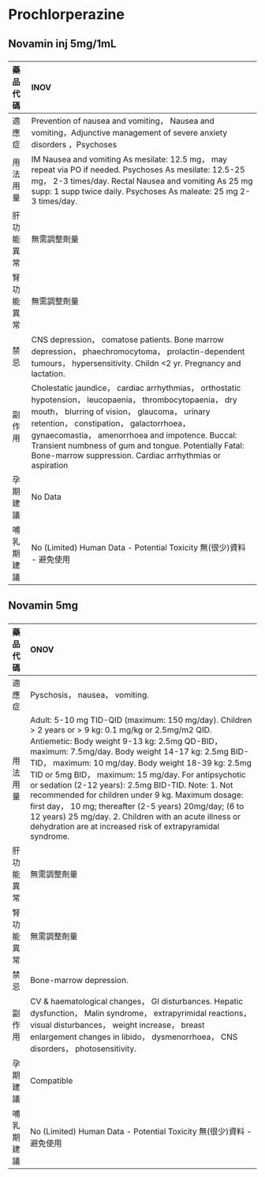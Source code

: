 # Prochlorperazine

## Novamin inj 5mg/1mL

##### 

| 藥品代碼   | INOV                                                                                                                                                                                                                                                                                                                                                                           |
|:-----------|:-------------------------------------------------------------------------------------------------------------------------------------------------------------------------------------------------------------------------------------------------------------------------------------------------------------------------------------------------------------------------------|
| 適應症     | Prevention of nausea and vomiting， Nausea and vomiting，Adjunctive management of severe anxiety disorders ，Psychoses                                                                                                                                                                                                                                                         |
| 用法用量   | IM Nausea and vomiting As mesilate: 12.5 mg， may repeat via PO if needed. Psychoses As mesilate: 12.5-25 mg， 2-3 times/day. Rectal Nausea and vomiting As 25 mg supp: 1 supp twice daily. Psychoses As maleate: 25 mg 2-3 times/day.                                                                                                                                         |
| 肝功能異常 | 無需調整劑量                                                                                                                                                                                                                                                                                                                                                                   |
| 腎功能異常 | 無需調整劑量                                                                                                                                                                                                                                                                                                                                                                   |
| 禁忌       | CNS depression， comatose patients. Bone marrow depression， phaechromocytoma， prolactin-dependent tumours， hypersensitivity. Childn <2 yr. Pregnancy and lactation.                                                                                                                                                                                                         |
| 副作用     | Cholestatic jaundice， cardiac arrhythmias， orthostatic hypotension， leucopaenia， thrombocytopaenia， dry mouth， blurring of vision， glaucoma， urinary retention， constipation， galactorrhoea， gynaecomastia， amenorrhoea and impotence. Buccal: Transient numbness of gum and tongue. Potentially Fatal: Bone-marrow suppression. Cardiac arrhythmias or aspiration |
| 孕期建議   | No Data                                                                                                                                                                                                                                                                                                                                                                        |
| 哺乳期建議 | No (Limited) Human Data - Potential Toxicity 無(很少)資料 - 避免使用                                                                                                                                                                                                                                                                                                           |

## Novamin 5mg

##### 

| 藥品代碼   | ONOV                                                                                                                                                                                                                                                                                                                                                                                                                                                                                                                                                                                                                 |
|:-----------|:---------------------------------------------------------------------------------------------------------------------------------------------------------------------------------------------------------------------------------------------------------------------------------------------------------------------------------------------------------------------------------------------------------------------------------------------------------------------------------------------------------------------------------------------------------------------------------------------------------------------|
| 適應症     | Pyschosis， nausea， vomiting.                                                                                                                                                                                                                                                                                                                                                                                                                                                                                                                                                                                       |
| 用法用量   | Adult: 5-10 mg TID-QID (maximum: 150 mg/day). Children > 2 years or > 9 kg: 0.1 mg/kg or 2.5mg/m2 QID. Antiemetic: Body weight 9-13 kg: 2.5mg QD-BID， maximum: 7.5mg/day. Body weight 14-17 kg: 2.5mg BID-TID， maximum: 10 mg/day. Body weight 18-39 kg: 2.5mg TID or 5mg BID， maximum: 15 mg/day. For antipsychotic or sedation (2-12 years): 2.5mg BID-TID. Note: 1. Not recommended for children under 9 kg. Maximum dosage: first day， 10 mg; thereafter (2-5 years) 20mg/day; (6 to 12 years) 25 mg/day. 2. Children with an acute illness or dehydration are at increased risk of extrapyramidal syndrome. |
| 肝功能異常 | 無需調整劑量                                                                                                                                                                                                                                                                                                                                                                                                                                                                                                                                                                                                         |
| 腎功能異常 | 無需調整劑量                                                                                                                                                                                                                                                                                                                                                                                                                                                                                                                                                                                                         |
| 禁忌       | Bone-marrow depression.                                                                                                                                                                                                                                                                                                                                                                                                                                                                                                                                                                                              |
| 副作用     | CV & haematological changes， GI disturbances. Hepatic dysfunction， Malin syndrome， extrapyrimidal reactions， visual disturbances， weight increase， breast enlargement changes in libido， dysmenorrhoea， CNS disorders， photosensitivity.                                                                                                                                                                                                                                                                                                                                                                    |
| 孕期建議   | Compatible                                                                                                                                                                                                                                                                                                                                                                                                                                                                                                                                                                                                           |
| 哺乳期建議 | No (Limited) Human Data - Potential Toxicity 無(很少)資料 - 避免使用                                                                                                                                                                                                                                                                                                                                                                                                                                                                                                                                                 |

